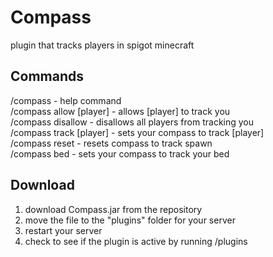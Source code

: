 # Compass
plugin that tracks players in spigot minecraft

## Commands
/compass - help command <br>
/compass allow [player] - allows [player] to track you <br>
/compass disallow - disallows all players from tracking you <br>
/compass track [player] - sets your compass to track [player] <br>
/compass reset - resets compass to track spawn <br>
/compass bed - sets your compass to track your bed <br>

## Download
1. download Compass.jar from the repository
2. move the file to the "plugins" folder for your server
3. restart your server
4. check to see if the plugin is active by running /plugins
